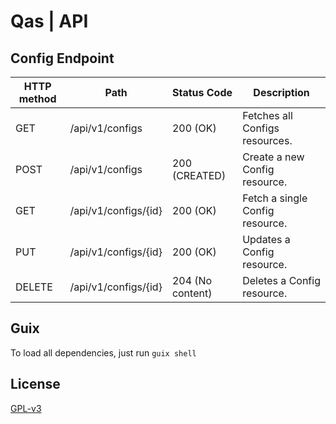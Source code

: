 # Qas | API

## Config Endpoint

| HTTP method | Path                 | Status Code      | Description                     |
| ----------- | -------------------- | ---------------- | ------------------------------- |
| GET         | /api/v1/configs      | 200 (OK)         | Fetches all Configs resources.  |
| POST        | /api/v1/configs      | 200 (CREATED)    | Create a new Config resource.   |
| GET         | /api/v1/configs/{id} | 200 (OK)         | Fetch a single Config resource. |
| PUT         | /api/v1/configs/{id} | 200 (OK)         | Updates a Config resource.      |
| DELETE      | /api/v1/configs/{id} | 204 (No content) | Deletes a Config resource.      |

## Guix

To load all dependencies, just run `guix shell`

## License

[GPL-v3](https://www.gnu.org/licenses/gpl-3.0.en.html)
